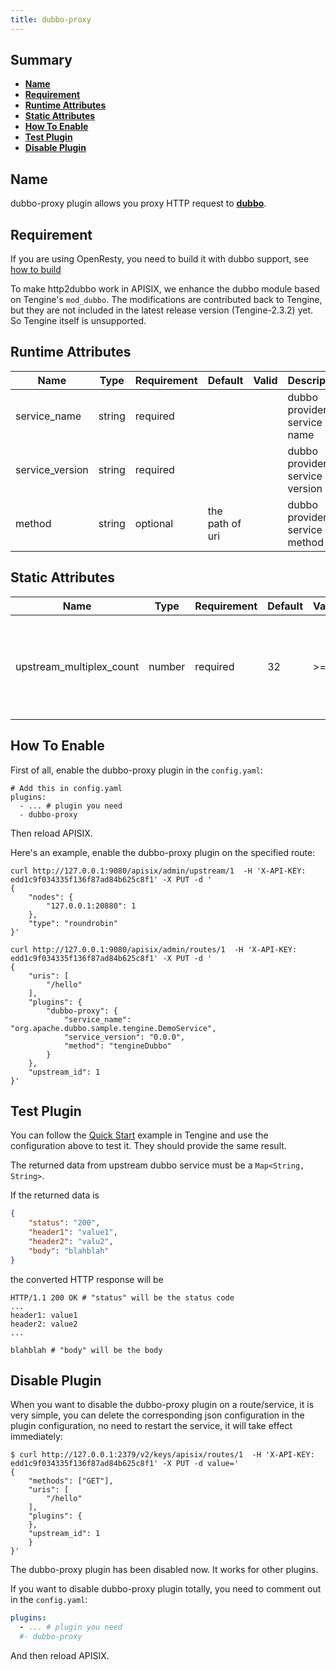 ```yaml
---
title: dubbo-proxy
---
```


<!--
#
# Licensed to the Apache Software Foundation (ASF) under one or more
# contributor license agreements.  See the NOTICE file distributed with
# this work for additional information regarding copyright ownership.
# The ASF licenses this file to You under the Apache License, Version 2.0
# (the "License"); you may not use this file except in compliance with
# the License.  You may obtain a copy of the License at
#
#     http://www.apache.org/licenses/LICENSE-2.0
#
# Unless required by applicable law or agreed to in writing, software
# distributed under the License is distributed on an "AS IS" BASIS,
# WITHOUT WARRANTIES OR CONDITIONS OF ANY KIND, either express or implied.
# See the License for the specific language governing permissions and
# limitations under the License.
#
-->

## Summary

- [**Name**](#name)
- [**Requirement**](#requirement)
- [**Runtime Attributes**](#runtime-attributes)
- [**Static Attributes**](#static-attributes)
- [**How To Enable**](#how-to-enable)
- [**Test Plugin**](#test-plugin)
- [**Disable Plugin**](#disable-plugin)

## Name

dubbo-proxy plugin allows you proxy HTTP request to [**dubbo**](http://dubbo.apache.org).

## Requirement

If you are using OpenResty, you need to build it with dubbo support, see [how to build](../how-to-build.md#6-build-openresty-for-apisix)

To make http2dubbo work in APISIX, we enhance the dubbo module based on Tengine's `mod_dubbo`. The modifications are contributed back to Tengine, but they are not included in the latest release version (Tengine-2.3.2) yet. So Tengine itself is unsupported.

## Runtime Attributes

| Name         | Type   | Requirement | Default  | Valid        | Description                                                          |
| ------------ | ------ | ----------- | -------- | ------------ | -------------------------------------------------------------------- |
| service_name    | string | required    |          |              | dubbo provider service name|
| service_version | string | required    |          |              | dubbo provider service version|
| method          | string | optional    | the path of uri   |     | dubbo provider service method|

## Static Attributes

| Name         | Type   | Requirement | Default  | Valid        | Description                                                          |
| ------------ | ------ | ----------- | -------- | ------------ | -------------------------------------------------------------------- |
| upstream_multiplex_count | number | required    | 32        | >= 1 | the maximum number of multiplex requests in an upstream connection |

## How To Enable

First of all, enable the dubbo-proxy plugin in the `config.yaml`:

```
# Add this in config.yaml
plugins:
  - ... # plugin you need
  - dubbo-proxy
```

Then reload APISIX.

Here's an example, enable the dubbo-proxy plugin on the specified route:

```shell
curl http://127.0.0.1:9080/apisix/admin/upstream/1  -H 'X-API-KEY: edd1c9f034335f136f87ad84b625c8f1' -X PUT -d '
{
    "nodes": {
        "127.0.0.1:20880": 1
    },
    "type": "roundrobin"
}'

curl http://127.0.0.1:9080/apisix/admin/routes/1  -H 'X-API-KEY: edd1c9f034335f136f87ad84b625c8f1' -X PUT -d '
{
    "uris": [
        "/hello"
    ],
    "plugins": {
        "dubbo-proxy": {
            "service_name": "org.apache.dubbo.sample.tengine.DemoService",
            "service_version": "0.0.0",
            "method": "tengineDubbo"
        }
    },
    "upstream_id": 1
}'
```

## Test Plugin

You can follow the [Quick Start](https://github.com/alibaba/tengine/tree/master/modules/mod_dubbo#quick-start) example in Tengine and use the configuration above to test it.
They should provide the same result.

The returned data from upstream dubbo service must be a `Map<String, String>`.

If the returned data is

```json
{
    "status": "200",
    "header1": "value1",
    "header2": "valu2",
    "body": "blahblah"
}
```

the converted HTTP response will be

```
HTTP/1.1 200 OK # "status" will be the status code
...
header1: value1
header2: value2
...

blahblah # "body" will be the body
```

## Disable Plugin

When you want to disable the dubbo-proxy plugin on a route/service, it is very simple,
 you can delete the corresponding json configuration in the plugin configuration,
  no need to restart the service, it will take effect immediately:

```shell
$ curl http://127.0.0.1:2379/v2/keys/apisix/routes/1  -H 'X-API-KEY: edd1c9f034335f136f87ad84b625c8f1' -X PUT -d value='
{
    "methods": ["GET"],
    "uris": [
        "/hello"
    ],
    "plugins": {
    },
    "upstream_id": 1
    }
}'
```

The dubbo-proxy plugin has been disabled now. It works for other plugins.

If you want to disable dubbo-proxy plugin totally,
you need to comment out in the `config.yaml`:

```yaml
plugins:
  - ... # plugin you need
  #- dubbo-proxy
```

And then reload APISIX.
